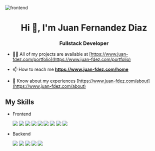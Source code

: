 ![frontend](https://www.nettechnocrats.com/sanadm/BlogAdmin/uploads/who-is-a-full-stack-web-developer-and-what-skills-he-she-should-have-.jpg)

<h1 align="center">Hi 👋, I'm Juan Fernandez Diaz</h1>
<h3 align="center">Fullstack Developer</h3>

- 👨‍💻 All of my projects are available at [https://www.juan-fdez.com/portfolio](https://www.juan-fdez.com/portfolio)

- 📫 How to reach me **https://www.juan-fdez.com/home**

- 📄 Know about my experiences [https://www.juan-fdez.com/about](https://www.juan-fdez.com/about)

## My Skills

- Frontend
  <p>
    <img src="https://img.icons8.com/color/48/000000/html-5--v1.png"/>
    <img src="https://img.icons8.com/color/48/000000/css3.png"/>
    <img src="https://img.icons8.com/color/48/000000/sass.png"/>
    <img src="https://img.icons8.com/color/48/000000/bootstrap.png"/>
    <img src="https://img.icons8.com/color/48/000000/javascript--v1.png"/>
    <img src="https://img.icons8.com/color/48/000000/typescript.png"/>
  <img src="https://img.icons8.com/external-tal-revivo-color-tal-revivo/42/000000/external-jquery-is-a-javascript-library-designed-to-simplify-html-logo-color-tal-revivo.png"/>
    <img src="https://img.icons8.com/plasticine/52/000000/react.png"/>
    <img src="https://img.icons8.com/color/44/000000/angularjs.png"/>
  </p>

- Backend
   <p>
    <img src="https://img.icons8.com/fluency/48/000000/node-js.png"/> 
    <img src="https://img.icons8.com/offices/48/000000/php-logo.png"/>
    <img src="https://img.icons8.com/fluency/48/000000/laravel.png"/>
    <img src="https://img.icons8.com/color/48/000000/mysql-logo.png"/>
    <img src="https://img.icons8.com/color/48/000000/mongodb.png"/>
  </p>
  

